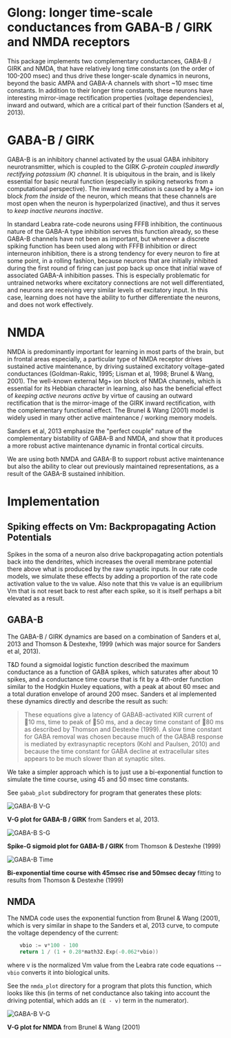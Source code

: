 # Glong: longer time-scale conductances from GABA-B / GIRK and NMDA receptors

This package implements two complementary conductances, GABA-B / GIRK and NMDA, that have relatively long time constants (on the order of 100-200 msec) and thus drive these longer-scale dynamics in neurons, beyond the basic AMPA and GABA-A channels with short ~10 msec time constants.  In addition to their longer time constants, these neurons have interesting mirror-image rectification properties (voltage dependencies), inward and outward, which are a critical part of their function (Sanders et al, 2013).

# GABA-B / GIRK

GABA-B is an inhibitory channel activated by the usual GABA inhibitory neurotransmitter, which is coupled to the GIRK *G-protein coupled inwardly rectifying potassium (K) channel*.  It is ubiquitous in the brain, and is likely essential for basic neural function (especially in spiking networks from a computational perspective).  The inward rectification is caused by a Mg+ ion block *from the inside* of the neuron, which means that these channels are most open when the neuron is hyperpolarized (inactive), and thus it serves to *keep inactive neurons inactive*.

In standard Leabra rate-code neurons using FFFB inhibition, the continuous nature of the GABA-A type inhibition serves this function already, so these GABA-B channels have not been as important, but whenever a discrete spiking function has been used along with FFFB inhibition or direct interneuron inhibition, there is a strong tendency for every neuron to fire at some point, in a rolling fashion, because neurons that are initially inhibited during the first round of firing can just pop back up once that initial wave of associated GABA-A inhibition passes.  This is especially problematic for untrained networks where excitatory connections are not well differentiated, and neurons are receiving very similar levels of excitatory input.  In this case, learning does not have the ability to further differentiate the neurons, and does not work effectively.

# NMDA

NMDA is predominantly important for learning in most parts of the brain, but in frontal areas especially, a particular type of NMDA receptor drives sustained active maintenance, by driving sustained excitatory voltage-gated conductances (Goldman-Rakic, 1995; Lisman et al, 1998; Brunel & Wang, 2001).  The well-known external Mg+ ion block of NMDA channels, which is essential for its Hebbian character in learning, also has the beneficial effect of *keeping active neurons active* by virtue of causing an outward rectification that is the mirror-image of the GIRK inward rectification, with the complementary functional effect.  The Brunel & Wang (2001) model is widely used in many other active maintenance / working memory models.

Sanders et al, 2013 emphasize the "perfect couple" nature of the complementary bistability of GABA-B and NMDA, and show that it produces a more robust active maintenance dynamic in frontal cortical circuits.

We are using both NMDA and GABA-B to support robust active maintenance but also the ability to clear out previously maintained representations, as a result of the GABA-B sustained inhibition.

# Implementation

## Spiking effects on Vm: Backpropagating Action Potentials

Spikes in the soma of a neuron also drive backpropagating action potentials back into the dendrites, which increases the overall membrane potential there above what is produced by the raw synaptic inputs.  In our rate code models, we simulate these effects by adding a proportion of the rate code activation value to the `Vm` value.  Also note that this `Vm` value is an equilibrium Vm that is not reset back to rest after each spike, so it is itself perhaps a bit elevated as a result.

## GABA-B

The GABA-B / GIRK dynamics are based on a combination of Sanders et al, 2013 and Thomson & Destexhe, 1999 (which was major source for Sanders et al, 2013).

T&D found a sigmoidal logistic function described the maximum conductance as a function of GABA spikes, which saturates after about 10 spikes, and a conductance time course that is fit by a 4th-order function similar to the Hodgkin Huxley equations, with a peak at about 60 msec and a total duration envelope of around 200 msec.  Sanders et al implemented these dynamics directly and describe the result as such:

> These equations give a latency of GABAB-activated KIR current of 􏰅10 ms, time to peak of 􏰅50 ms, and a decay time constant of 􏰅80 ms as described by Thomson and Destexhe (1999). A slow time constant for GABA removal was chosen because much of the GABAB response is mediated by extrasynaptic receptors (Kohl and Paulsen, 2010) and because the time constant for GABA decline at extracellular sites appears to be much slower than at synaptic sites.

We take a simpler approach which is to just use a bi-exponential function to simulate the time course, using 45 and 50 msec time constants.

See `gabab_plot` subdirectory for program that generates these plots:

![GABA-B V-G](gabab_plot/fig_sanders_et_al_13_kir_v_g.png)

**V-G plot for GABA-B / GIRK** from Sanders et al, 2013.

![GABA-B S-G](gabab_plot/fig_thomson_destexhe99_s_g_sigmoid.png)

**Spike-G sigmoid plot for GABA-B / GIRK** from Thomson & Destexhe (1999)

![GABA-B Time](gabab_plot/fig_thomson_destexhe99_g_time.png)

**Bi-exponential time course with 45msec rise and 50msec decay** fitting to results from Thomson & Destexhe (1999)

## NMDA

The NMDA code uses the exponential function from Brunel & Wang (2001), which is very similar in shape to the Sanders et al, 2013 curve, to compute the voltage dependency of the current:

```Go
	vbio := v*100 - 100
	return 1 / (1 + 0.28*math32.Exp(-0.062*vbio))
```   

where v is the normalized Vm value from the Leabra rate code equations -- `vbio` converts it into biological units.

See the `nmda_plot` directory for a program that plots this function, which looks like this (in terms of net conductance also taking into account the driving potential, which adds an `(E - v)` term in the numerator).

![GABA-B V-G](nmda_plot/fig_brunelwang01.png)

**V-G plot for NMDA** from Brunel & Wang (2001)



